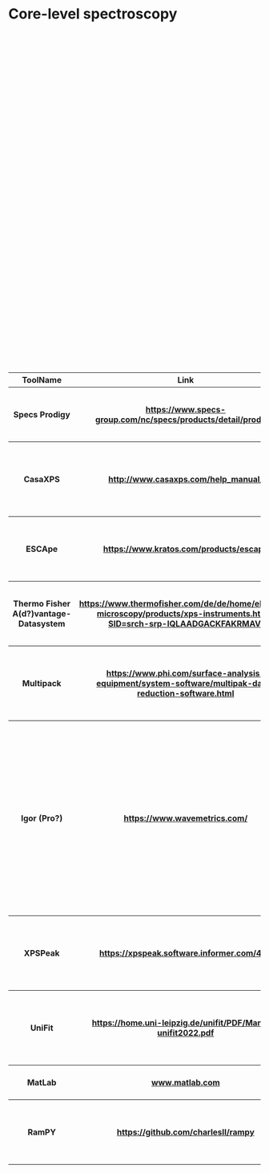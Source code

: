# Core-level spectroscopy<br>
<table style="width:100%"><br>
<tr><br>
<th>ToolName</th><br>
<th>Link</th><br>
<th>License</th><br>
<th>Importance</th><br>
<th>Description</th><br>
<th>Category</th><br>
<th>Python?</th><br>
<th>Matlab?</th><br>
<th>R?</th><br>
<th>C/C++?</th><br>
<th>OtherLanguage?</th><br>
<th>VersionToStartWith</th><br>
<th>SupportedOS</th><br>
<th>MostImportantUserInterfaceStyle</th><br>
<th>Dependencies</th><br>
<th>Visualization</th><br>
</tr><br>
<tr><br>
<th>Specs Prodigy</th><th><a href="https://www.specs-group.com/nc/specs/products/detail/prodigy/ " target="_top">https://www.specs-group.com/nc/specs/products/detail/prodigy/ </a></th><th>free to use but closed source</th><th>1</th><th>Instrument control and data acquisition for XPS data</th><th>Acquisition, Instrument Control</th><th></th><th></th><th></th><th>x</th><th></th><th>?</th><th>manuals not accessible without login</th><th>GUI</th><th>?</th><th>GUI</th></tr><br>
<tr><br>
<th>CasaXPS</th><th><a href="http://www.casaxps.com/help_manual/ " target="_top">http://www.casaxps.com/help_manual/ </a></th><th>closed/proprietary</th><th>1</th><th>Specialized tool for analyzing processing and visualizing XPS data.</th><th>Analysis, Processing, Visualization</th><th></th><th></th><th></th><th>x</th><th></th><th>v2.3.24</th><th>Win</th><th>GUI</th><th>?</th><th>GUI</th></tr><br>
<tr><br>
<th>ESCApe</th><th><a href="https://www.kratos.com/products/escape " target="_top">https://www.kratos.com/products/escape </a></th><th>closed</th><th>1</th><th>Instrument control, data acquisition and analysis for XPS data</th><th>Acquisition, Instrument Control, Analysis, Processing, Visualization</th><th></th><th></th><th></th><th></th><th>?</th><th>n/a</th><th>Win</th><th>GUI</th><th>?</th><th>GUI</th></tr><br>
<tr><br>
<th>Thermo Fisher A(d?)vantage-Datasystem</th><th><a href="https://www.thermofisher.com/de/de/home/electron-microscopy/products/xps-instruments.html?SID=srch-srp-IQLAADGACKFAKRMAVI " target="_top">https://www.thermofisher.com/de/de/home/electron-microscopy/products/xps-instruments.html?SID=srch-srp-IQLAADGACKFAKRMAVI </a></th><th>closed</th><th>1</th><th>Instrument control, data acquisition and analysis for XPS data</th><th>Acquisition, Instrument Control, Analysis, Processing, Visualization</th><th></th><th></th><th></th><th></th><th>?</th><th>n/a</th><th>Win</th><th>GUI</th><th>?</th><th>GUI</th></tr><br>
<tr><br>
<th>Multipack</th><th><a href="https://www.phi.com/surface-analysis-equipment/system-software/multipak-data-reduction-software.html " target="_top">https://www.phi.com/surface-analysis-equipment/system-software/multipak-data-reduction-software.html </a></th><th>closed</th><th>2</th><th>Specialized tool for analyzing processing and visualizing XPS data.</th><th>Analysis, Processing, Visualization</th><th></th><th></th><th></th><th></th><th>?</th><th>v9</th><th>Win</th><th>GUI</th><th>?</th><th>GUI</th></tr><br>
<tr><br>
<th>Igor (Pro?)</th><th><a href="https://www.wavemetrics.com/ " target="_top">https://www.wavemetrics.com/ </a></th><th>proprietary</th><th>3</th><th>Proprietary software used in electron spectroscopy since a very long time. A lot of groups (or even individuals) have their own set of routines that they can freely exchange. Can interfac with instruments.</th><th>Acquisition, Analysis</th><th></th><th></th><th></th><th></th><th>?</th><th>?</th><th>Windows, MacOS (better)</th><th>Code and GUI hybrid</th><th>n/a</th><th>?</th></tr><br>
<tr><br>
<th>XPSPeak</th><th><a href="https://xpspeak.software.informer.com/4.1/ " target="_top">https://xpspeak.software.informer.com/4.1/ </a></th><th>open</th><th>3</th><th>Specialized tool for analyzing processing and visualizing XPS data.</th><th>Analysis, Processing, Visualization</th><th></th><th></th><th></th><th></th><th>?</th><th>v4.1</th><th>Win</th><th>GUI</th><th>?</th><th>GUI</th></tr><br>
<tr><br>
<th>UniFit</th><th><a href="https://home.uni-leipzig.de/unifit/PDF/Manual-unifit2022.pdf " target="_top">https://home.uni-leipzig.de/unifit/PDF/Manual-unifit2022.pdf </a></th><th>closed</th><th>3</th><th>Specialized tool for analyzing processing and visualizing XPS data.</th><th>Analysis, Processing, Visualization</th><th></th><th></th><th></th><th></th><th>?</th><th>v2022</th><th>Win</th><th>GUI</th><th>?</th><th>GUI</th></tr><br>
<tr><br>
<th>MatLab</th><th><a href="www.matlab.com" target="_top">www.matlab.com</a></th><th>closed</th><th>3</th><th>General purpose data analysis tool</th><th>Analysis, Processing, Visualization</th><th></th><th></th><th></th><th></th><th>?</th><th>n/a</th><th>n/a</th><th>n/a</th><th>?</th><th>n/a</th></tr><br>
<tr><br>
<th>RamPY</th><th><a href="https://github.com/charlesll/rampy " target="_top">https://github.com/charlesll/rampy </a></th><th>open</th><th>3</th><th>Python software for spectral data processing (IR, Raman, XAS...) </th><th>Analysis</th><th>x</th><th></th><th></th><th></th><th></th><th>v0.4.4</th><th>?</th><th>Scripting</th><th>?</th><th>Python-based</th></tr><br>
</table><br>
